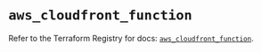 # `aws_cloudfront_function`

Refer to the Terraform Registry for docs: [`aws_cloudfront_function`](https://registry.terraform.io/providers/hashicorp/aws/5.39.1/docs/resources/cloudfront_function).

